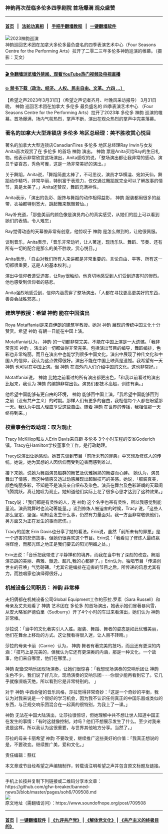### 神韵再次莅临多伦多四季剧院 首场爆满 观众盛赞
------------------------

#### [首页](https://github.com/gfw-breaker/banned-news3/blob/master/README.md) &nbsp;&nbsp;|&nbsp;&nbsp; [法轮功真相](https://github.com/begood0513/basic/blob/master/README.md)  &nbsp;&nbsp;|&nbsp;&nbsp; [手把手翻墙教程](https://github.com/gfw-breaker/guides/wiki)  &nbsp;&nbsp;|&nbsp;&nbsp; [一键翻墙软件](https://github.com/gfw-breaker/nogfw/blob/master/README.md)  



<div><img alt="2023神韵巡演" src="https://img.soundofhope.org/2023-03/16-9-20230331_sy-toronto_05037-1680328957072.jpg"/>
<br/><figcaption class="caption">
 神韵巡回艺术团在加拿大多伦多最负盛名的四季表演艺术中心（Four Seasons Centre for the Performing Arts）拉开了二零二三年多伦多神韵巡演的帷幕。（摄影：艾文）
</figcaption></div><hr/>

#### [ 🎬  免翻墙浏览墙外禁闻、观看YouTube热门视频及电视直播](https://github.com/gfw-breaker/HelloWorld)

#### [ 💥  禁书下载（政治、经济、人权、民主自由、文革、六四 ...）](https://github.com/gfw-breaker/books/blob/master/README.md)

<div><div class="Content__Wrapper sc-1bvya0-0 elmmKw article_body" data-checkusr="" itemprop="articleBody">
 <div id="post_place_1">
 </div>
 <p class="meta-top">
  <span class="meta">
   【希望之声2023年3月31日】（希望之声记者齐月、叶晚风采访报导）
  </span>
  3月31日晚，
  <ok href="/term/16755">
   神韵
  </ok>
  巡回艺术团在加拿大
  <ok href="/term/2418">
   多伦多
  </ok>
  最负盛名的
  <ok href="/term/35507">
   四季表演艺术中心
  </ok>
  （Four Seasons Centre for the Performing Arts）拉开了2023年
  <ok href="/term/2418">
   多伦多
  </ok>
  <ok href="/term/16755">
   神韵
  </ok>
  巡演的帷幕。首场爆满，场内气氛热烈，掌声不断，演出在观众热烈的掌声中完美落幕。
 </p>
 <h3>
  著名的加拿大大型连锁店
  <ok href="/term/2418">
   多伦多
  </ok>
  地区总经理：美不胜收赏心悦目
 </h3>
 <p>
  著名的加拿大大型连锁店CanadianTires
  <ok href="/term/2418">
   多伦多
  </ok>
  地区总经理Ray Irwin与女友Anita首次观赏了在
  <ok href="/term/2418">
   多伦多
  </ok>
  的首场
  <ok href="/term/16755">
   神韵
  </ok>
  演出。
  <ok href="/term/16755">
   神韵
  </ok>
  票是Anita买给Ray的生日礼物。他表示非常欣赏这场演出，Anita感叹的说，「整场演出都让我非常的感动，演员千姿百态，秀色可餐，这是一场非常美好的演出。」
 </p>
 <p>
  关于舞蹈，Anita说，「舞蹈简直太棒了，不可思议，演员才华横溢、宛如天仙，舞蹈动作精巧，非常华丽，特别富于表现力，仅仅通过舞蹈就完全可以了解故事的情节，真是太美了。」Anita还赞叹，舞蹈充满神性。
 </p>
 <p>
  Anita表示，「演出的色彩、服饰与舞蹈的动作相得益彰，
  <ok href="/term/16755">
   神韵
  </ok>
  服装都用很多的丝带，衣袖都特别宽大，跳起舞来飘飘若仙。」
 </p>
 <p>
  Ray补充道，「那些美丽的颜色像是演员内心的真实感受，从她们的脸上可以看到她们的表情。令人难忘」
 </p>
 <p>
  Ray觉得动态的天幕僚非常有创意，他惊叹于
  <ok href="/term/16755">
   神韵
  </ok>
  是怎么做到的，让他很佩服。
 </p>
 <p>
  谈到音乐，Anita表示，「音乐非常动听，让人著迷，现场乐队、舞蹈、节奏、还有所有一切的配合是那么的美不胜收，赏心悦目。」
 </p>
 <p>
  Anita表示，「自由对我们所有人来讲都是非常重要的。言论自由、平等、所有这一切都很重要，这是人的基本权利。」
 </p>
 <p>
  演出中信仰者遭受迫害，让Ray很触动，他真切地感受到人们受到迫害时的惨烈。他也感受到信仰者的慈悲。
 </p>
 <p>
  Anita强烈地感受到，信仰内涵贯穿了整场演出，「人都在寻找更高更美好的东西，善良会战胜邪恶。」
 </p>
 <h3>
  建筑学教授：希望
  <ok href="/term/16755">
   神韵
  </ok>
  能在中国演出
 </h3>
 <p>
  Roya Motaffaniai是来自伊朗的建筑学教授。她对
  <ok href="/term/16755">
   神韵
  </ok>
  展现的传统中国文化十分赞赏。希望
  <ok href="/term/16755">
   神韵
  </ok>
  有朝一日能在中国上演。
 </p>
 <p>
  Motaffaniai认为，
  <ok href="/term/16755">
   神韵
  </ok>
  的一切都非常完美，不能在中国上演是一大遗憾。「我非常喜欢
  <ok href="/term/16755">
   神韵
  </ok>
  ，演出的一切都做得非常完美。包括演出节目的编导，舞蹈编排，色彩也非常绚丽。而且在演出中也能学到很多中国文化。演出中展现了神传文化和中国人的信仰，我认为这点做得很好。演出不能在中国上映真是遗憾。我希望有一天
  <ok href="/term/16755">
   神韵
  </ok>
  也可以在中国上演。但
  <ok href="/term/16755">
   神韵
  </ok>
  在海外向人们介绍中国的文化。这也非常好。」
 </p>
 <p>
  Motaffaniai说，
  <ok href="/term/16755">
   神韵
  </ok>
  比她之前看过的所有演出都更出色，「和我以前看过的演出比起来，我认为
  <ok href="/term/16755">
   神韵
  </ok>
  的编排非常出色。演员们都技术高超，训练有素。」
 </p>
 <p>
  他希望中国能够有更自由的环境，
  <ok href="/term/16755">
   神韵
  </ok>
  能够回中国上演。「我希望中国能够回到之前（没有共产主义）的时期。那样人们有更多的自由，我相信每个人都在盼望那一天。我认为中国人理应享受这些自由。随着
  <ok href="/term/16755">
   神韵
  </ok>
  在世界的传播，我相信那一天终将到来。」
 </p>
 <h3>
  校董事会行政助理：叹为观止
 </h3>
 <p>
  Tracy McKillop和友人Erin Davis来自距
  <ok href="/term/2418">
   多伦多
  </ok>
  3个小时车程的安省Goderich镇。Tracy在Hamilton学校董事会工作，是行政助理。
 </p>
 <p>
  Tracy说演出让她感动。她首先谈到节目「前所未有的罪悪」中冥想及修炼人的传统。她说，她为冥想的人因信仰而受到迫害而感到难过。
 </p>
 <p>
  接下来她，说她为舞蹈演员超群的舞艺及优雅娴熟的舞姿而心醉。 她认为，演员舞出了情感，而这种情感又透过动感展现出超越技巧的美感。她说，「服装真美，颜色绚丽多彩，不知是不是演员亲自织布及染色。演员在舞台及色彩斑斓的天幕间飞腾跳跃，真让她叹为观止。她知道他们实际上花了很多心思才达到了这种效果。」
 </p>
 <p>
  Tracy说：「我们都是有灵性的人，连
  <ok href="/term/16755">
   神韵
  </ok>
  这个名字也帯有灵性，所以我感觉到能量流。演员跳舞时也流动著能量。」谈到修炼人被迫害的时候，Tracy 说，「这些人那么坚定、坚强，明知会发生什么事，仍然有力量面对。我一方面非常敬佩他们，另方面又为正在发生的事而悲伤。」
 </p>
 <p>
  Tracy的朋友 Erin Davis也分享了她的看法。Erin说，虽然「前所未有的罪悪」是一个迫害的悲伤故事，但她仍很喜欢这个节目。Erin说：「我看见了修炼人最终赢得辉煌，而那光辉之地正是我们要去的阳光明媚之处。」
 </p>
 <p>
  Erin还说：「音乐把我带进了平静祥和的境界，而我在当中有了深刻的改变。舞蹈演员跳的美丽、典雅、飘逸、超凡,我的心都醉了。」Erin认为，独唱节目「传递创世主的召唤」气势磅礡。「尤其它是编排在迫害的节目之后，所传递的讯息尤其有力，而独唱家也演绎得很好。」
 </p>
 <h3>
  机械设备公司职员：
  <ok href="/term/16755">
   神韵
  </ok>
  非常棒
 </h3>
 <p>
  夫妇俩都在机械设备公司Global Equipment工作的莎拉.罗素（Sara Russell）和母亲及丈夫观看了
  <ok href="/term/16755">
   神韵
  </ok>
  艺术团在
  <ok href="/term/2418">
   多伦多
  </ok>
  的首场演出，她表示她们冒著暴风雪，从安大略省萨德伯里（Sudburry）开了4个小时的车过来看演出，她们认为
  <ok href="/term/16755">
   神韵
  </ok>
  非常棒。
 </p>
 <p>
  莎拉说：「当中的文化著实引人入胜。服装、舞蹈、舞者的姿态是如此优雅美丽，他们在舞台上移动的方式。这让我看得很入迷，让人目不转睛。」
 </p>
 <p>
  莎拉的母亲卡丽（Carrie）认为，
  <ok href="/term/16755">
   神韵
  </ok>
  舞者有著完美的技巧，而且还有更深的内涵：「技巧上是完美的，但我认为它还有更深奥的内涵，那是一种文化，一个故事，他们来自哪里，他们在哪里。」
 </p>
 <p>
  <ok href="/term/16755">
   神韵
  </ok>
  配备交响乐团现场演奏，让她们很惊喜：「我想现场演奏的交响乐团让
  <ok href="/term/16755">
   神韵
  </ok>
  生色不少。我们说了好几次，现场演奏的交响乐团⋯⋯你很少能再看到它了。它几乎就像濒临灭绝。所以看到它是非常特别的。 」
 </p>
 <p>
  对于
  <ok href="/term/16755">
   神韵
  </ok>
  中西合璧的音乐风格，莎拉觉得非常奇妙：「这是一个奇妙的平衡，我认为对我来说是一个很好的学习机会，因为我不认识任何真正的中国乐器或类似的东西，与正规交响乐团混合在一起真的很特别，为我上了一课。」
 </p>
 <p>
  <ok href="/term/16755">
   神韵
  </ok>
  无法在中国大陆演出，让莎拉很惊讶，但她理解中共不想让世人知道中国正在发生的事情：「有时这就像控制，对吗？他们不想展示发生了什么。至少对我来说是这样。所以我认为这很重要，与世界其他地方分享。当然了。」
 </p>
 <p>
  莎拉的母亲卡丽希望
  <ok href="/term/16755">
   神韵
  </ok>
  不要改变，继续推广这些美好的价值：「我真正想说的是，不要改变。继续推广美，爱和文化。」
 </p>
 <p class="meta-btm">
  责任编辑：蔡红
 </p>
 <p class="meta-btm">
  本文章或节目经希望之声编辑制作，转载请注明希望之声并包含原文标题及链接。
 </p>
</div>
</div>
<hr/>
手机上长按并复制下列链接或二维码分享本文章：<br/>
https://github.com/gfw-breaker/banned-news3/blob/master/pages/soh6/709508.md <br/>
<a href='https://github.com/gfw-breaker/banned-news3/blob/master/pages/soh6/709508.md'><img src='https://github.com/gfw-breaker/banned-news3/blob/master/pages/soh6/709508.md.png'/></a> <br/>
原文地址（需翻墙访问）：https://www.soundofhope.org/post/709508


------------------------
#### [首页](https://github.com/gfw-breaker/banned-news3/blob/master/README.md) &nbsp;|&nbsp; [一键翻墙软件](https://github.com/gfw-breaker/nogfw/blob/master/README.md) &nbsp;| [《九评共产党》](https://github.com/gfw-breaker/9ping.md/blob/master/README.md#九评之一评共产党是什么) | [《解体党文化》](https://github.com/gfw-breaker/jtdwh.md/blob/master/README.md) | [《共产主义的终极目的》](https://github.com/gfw-breaker/gczydzjmd.md/blob/master/README.md)


<img src='http://gfw-breaker.win/banned-news3/pages/soh6/709508.md' width='0px' height='0px'/>